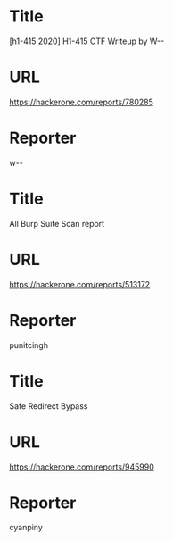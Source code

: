# Title
[h1-415 2020] H1-415 CTF Writeup by W--
# URL 
https://hackerone.com/reports/780285
# Reporter 
w--

# Title
All Burp Suite Scan report
# URL 
https://hackerone.com/reports/513172
# Reporter 
punitcingh

# Title
Safe Redirect Bypass 
# URL 
https://hackerone.com/reports/945990
# Reporter 
cyanpiny

